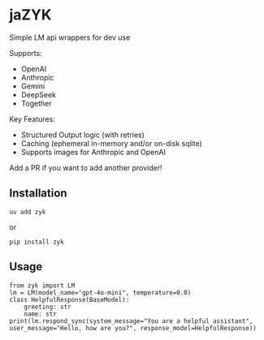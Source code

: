 # jaZYK

Simple LM api wrappers for dev use

Supports:
- OpenAI
- Anthropic
- Gemini
- DeepSeek
- Together

Key Features:
- Structured Output logic (with retries)
- Caching (ephemeral in-memory and/or on-disk sqlite)
- Supports images for Anthropic and OpenAI

Add a PR if you want to add another provider!

## Installation
```
uv add zyk
```
or
```
pip install zyk
```

## Usage
```
from zyk import LM
lm = LM(model_name="gpt-4o-mini", temperature=0.0)
class HelpfulResponse(BaseModel):
    greeting: str
    name: str
print(lm.respond_sync(system_message="You are a helpful assistant", user_message="Hello, how are you?", response_model=HelpfulResponse))
```